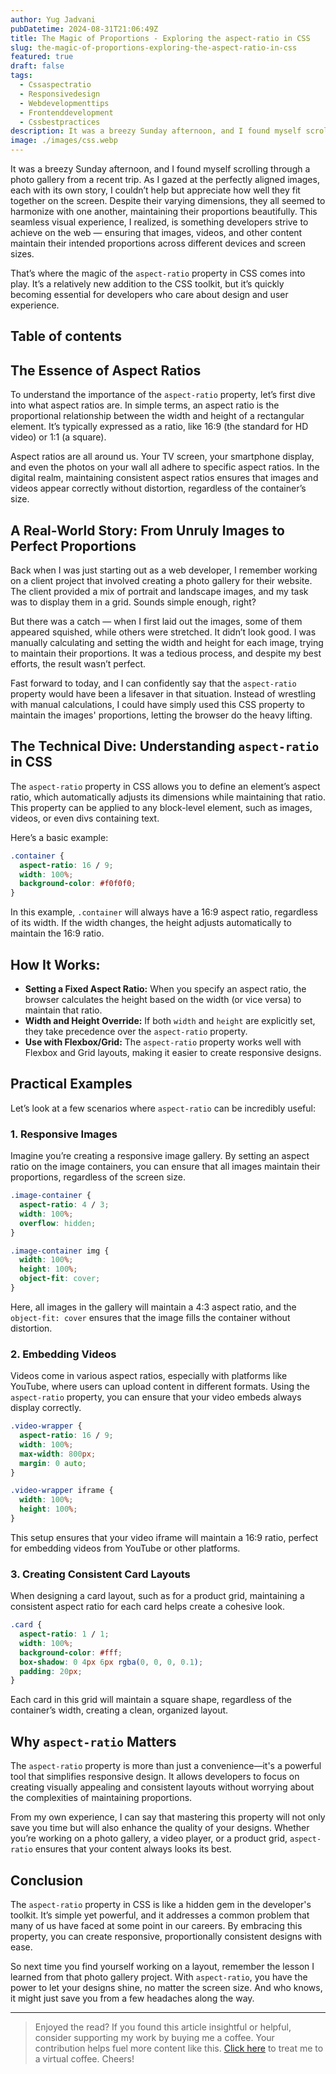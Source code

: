 ```yaml
---
author: Yug Jadvani
pubDatetime: 2024-08-31T21:06:49Z
title: The Magic of Proportions - Exploring the aspect-ratio in CSS
slug: the-magic-of-proportions-exploring-the-aspect-ratio-in-css
featured: true
draft: false
tags:
  - Cssaspectratio
  - Responsivedesign
  - Webdevelopmenttips
  - Frontenddevelopment
  - Cssbestpractices
description: It was a breezy Sunday afternoon, and I found myself scrolling through a photo gallery from a recent trip.
image: ./images/css.webp
---
```


It was a breezy Sunday afternoon, and I found myself scrolling through a photo gallery from a recent trip. As I gazed at the perfectly aligned images, each with its own story, I couldn’t help but appreciate how well they fit together on the screen. Despite their varying dimensions, they all seemed to harmonize with one another, maintaining their proportions beautifully. This seamless visual experience, I realized, is something developers strive to achieve on the web — ensuring that images, videos, and other content maintain their intended proportions across different devices and screen sizes.

That’s where the magic of the `aspect-ratio` property in CSS comes into play. It’s a relatively new addition to the CSS toolkit, but it’s quickly becoming essential for developers who care about design and user experience.

## Table of contents

## The Essence of Aspect Ratios

To understand the importance of the `aspect-ratio` property, let’s first dive into what aspect ratios are. In simple terms, an aspect ratio is the proportional relationship between the width and height of a rectangular element. It’s typically expressed as a ratio, like 16:9 (the standard for HD video) or 1:1 (a square).

Aspect ratios are all around us. Your TV screen, your smartphone display, and even the photos on your wall all adhere to specific aspect ratios. In the digital realm, maintaining consistent aspect ratios ensures that images and videos appear correctly without distortion, regardless of the container’s size.

## A Real-World Story: From Unruly Images to Perfect Proportions

Back when I was just starting out as a web developer, I remember working on a client project that involved creating a photo gallery for their website. The client provided a mix of portrait and landscape images, and my task was to display them in a grid. Sounds simple enough, right?

But there was a catch — when I first laid out the images, some of them appeared squished, while others were stretched. It didn’t look good. I was manually calculating and setting the width and height for each image, trying to maintain their proportions. It was a tedious process, and despite my best efforts, the result wasn’t perfect.

Fast forward to today, and I can confidently say that the `aspect-ratio` property would have been a lifesaver in that situation. Instead of wrestling with manual calculations, I could have simply used this CSS property to maintain the images' proportions, letting the browser do the heavy lifting.

## The Technical Dive: Understanding `aspect-ratio` in CSS

The `aspect-ratio` property in CSS allows you to define an element’s aspect ratio, which automatically adjusts its dimensions while maintaining that ratio. This property can be applied to any block-level element, such as images, videos, or even divs containing text.

Here’s a basic example:

```css
.container {
  aspect-ratio: 16 / 9;
  width: 100%;
  background-color: #f0f0f0;
}
```

In this example, `.container` will always have a 16:9 aspect ratio, regardless of its width. If the width changes, the height adjusts automatically to maintain the 16:9 ratio.

## How It Works:

- **Setting a Fixed Aspect Ratio:** When you specify an aspect ratio, the browser calculates the height based on the width (or vice versa) to maintain that ratio.
- **Width and Height Override:** If both `width` and `height` are explicitly set, they take precedence over the `aspect-ratio` property.
- **Use with Flexbox/Grid:** The `aspect-ratio` property works well with Flexbox and Grid layouts, making it easier to create responsive designs.

## Practical Examples

Let’s look at a few scenarios where `aspect-ratio` can be incredibly useful:

### 1. Responsive Images

Imagine you’re creating a responsive image gallery. By setting an aspect ratio on the image containers, you can ensure that all images maintain their proportions, regardless of the screen size.

```css
.image-container {
  aspect-ratio: 4 / 3;
  width: 100%;
  overflow: hidden;
}

.image-container img {
  width: 100%;
  height: 100%;
  object-fit: cover;
}
```

Here, all images in the gallery will maintain a 4:3 aspect ratio, and the `object-fit: cover` ensures that the image fills the container without distortion.

### 2. Embedding Videos

Videos come in various aspect ratios, especially with platforms like YouTube, where users can upload content in different formats. Using the `aspect-ratio` property, you can ensure that your video embeds always display correctly.

```css
.video-wrapper {
  aspect-ratio: 16 / 9;
  width: 100%;
  max-width: 800px;
  margin: 0 auto;
}

.video-wrapper iframe {
  width: 100%;
  height: 100%;
}
```

This setup ensures that your video iframe will maintain a 16:9 ratio, perfect for embedding videos from YouTube or other platforms.

### 3. Creating Consistent Card Layouts

When designing a card layout, such as for a product grid, maintaining a consistent aspect ratio for each card helps create a cohesive look.

```css
.card {
  aspect-ratio: 1 / 1;
  width: 100%;
  background-color: #fff;
  box-shadow: 0 4px 6px rgba(0, 0, 0, 0.1);
  padding: 20px;
}
```

Each card in this grid will maintain a square shape, regardless of the container’s width, creating a clean, organized layout.

## Why `aspect-ratio` Matters

The `aspect-ratio` property is more than just a convenience—it's a powerful tool that simplifies responsive design. It allows developers to focus on creating visually appealing and consistent layouts without worrying about the complexities of maintaining proportions.

From my own experience, I can say that mastering this property will not only save you time but will also enhance the quality of your designs. Whether you’re working on a photo gallery, a video player, or a product grid, `aspect-ratio` ensures that your content always looks its best.

## Conclusion

The `aspect-ratio` property in CSS is like a hidden gem in the developer's toolkit. It’s simple yet powerful, and it addresses a common problem that many of us have faced at some point in our careers. By embracing this property, you can create responsive, proportionally consistent designs with ease.

So next time you find yourself working on a layout, remember the lesson I learned from that photo gallery project. With `aspect-ratio`, you have the power to let your designs shine, no matter the screen size. And who knows, it might just save you from a few headaches along the way.

---

> Enjoyed the read? If you found this article insightful or helpful, consider supporting my work by buying me a coffee. Your contribution helps fuel more content like this. [Click here](https://buymeacoffee.com/yugjadvani9) to treat me to a virtual coffee. Cheers!